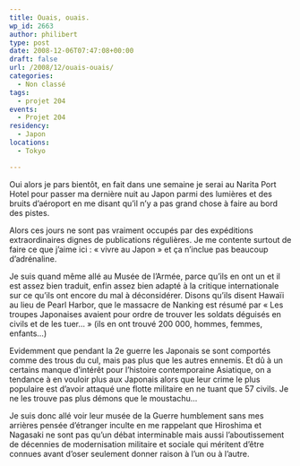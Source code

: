 ```yaml
---
title: Ouais, ouais.
wp_id: 2663
author: philibert
type: post
date: 2008-12-06T07:47:08+00:00
draft: false
url: /2008/12/ouais-ouais/
categories:
  - Non classé
tags:
  - projet 204
events:
  - Projet 204
residency:
  - Japon
locations:
  - Tokyo

---
```

Oui alors je pars bientôt, en fait dans une semaine je serai au Narita Port Hotel pour passer ma dernière nuit au Japon parmi des lumières et des bruits d&rsquo;aéroport en me disant qu&rsquo;il n&rsquo;y a pas grand chose à faire au bord des pistes.

Alors ces jours ne sont pas vraiment occupés par des expéditions extraordinaires dignes de publications régulières. Je me contente surtout de faire ce que j&rsquo;aime ici : « vivre au Japon » et ça n&rsquo;inclue pas beaucoup d&rsquo;adrénaline.

Je suis quand même allé au Musée de l&rsquo;Armée, parce qu&rsquo;ils en ont un et il est assez bien traduit, enfin assez bien adapté à la critique internationale sur ce qu&rsquo;ils ont encore du mal à déconsidérer. Disons qu&rsquo;ils disent Hawaïi au lieu de Pearl Harbor, que le massacre de Nanking est résumé par « Les troupes Japonaises avaient pour ordre de trouver les soldats déguisés en civils et de les tuer&#8230; » (ils en ont trouvé 200 000, hommes, femmes, enfants&#8230;)

Evidemment que pendant la 2e guerre les Japonais se sont comportés comme des trous du cul, mais pas plus que les autres ennemis. Et dû à un certains manque d&rsquo;intérêt pour l&rsquo;histoire contemporaine Asiatique, on a tendance à en vouloir plus aux Japonais alors que leur crime le plus populaire est d&rsquo;avoir attaqué une flotte militaire en ne tuant que 57 civils. Je ne les trouve pas plus démons que le moustachu&#8230;

Je suis donc allé voir leur musée de la Guerre humblement sans mes arrières pensée d&rsquo;étranger inculte en me rappelant que Hiroshima et Nagasaki ne sont pas qu&rsquo;un débat interminable mais aussi l&rsquo;aboutissement de décennies de modernisation militaire et sociale qui méritent d&rsquo;être connues avant d&rsquo;oser seulement donner raison à l&rsquo;un ou à l&rsquo;autre.
